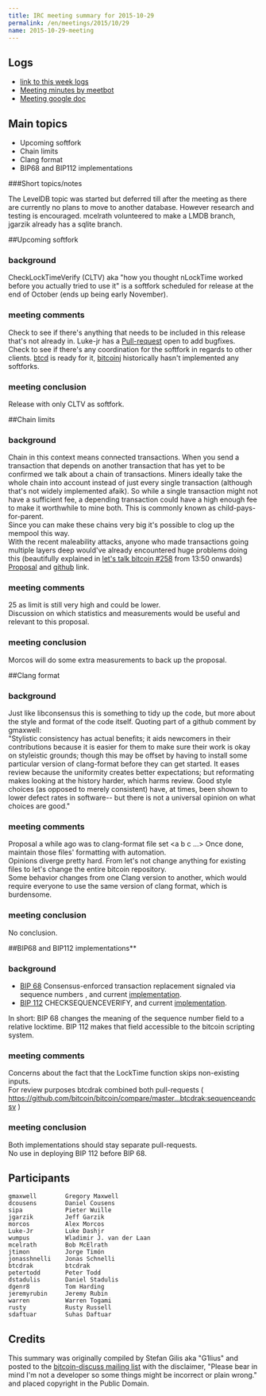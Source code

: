 ```yaml
---
title: IRC meeting summary for 2015-10-29
permalink: /en/meetings/2015/10/29
name: 2015-10-29-meeting
---
```

## Logs

- [link to this week logs](http://bitcoinstats.com/irc/bitcoin-dev/logs/2015/10/29#l1446145259.0)  
- [Meeting minutes by meetbot](http://www.erisian.com.au/meetbot/bitcoin-dev/2015/bitcoin-dev.2015-10-29-19.02.html)  
- [Meeting google doc](https://docs.google.com/document/d/1t3kGkAUQ-Yui57P29YhDll5WyJuTiGrUhCW8so-E-iQ/edit)

## Main topics  
  
- Upcoming softfork   
- Chain limits  
- Clang format  
- BIP68 and BIP112 implementations

###Short topics/notes

The LevelDB topic was started but deferred till after the meeting as there are currently no plans to move to another database. However research and testing is encouraged. mcelrath volunteered to make a LMDB branch, jgarzik already has a sqlite branch.

##Upcoming softfork

### background  

CheckLockTimeVerify (CLTV) aka "how you thought nLockTime worked before you actually tried to use it" is a softfork scheduled for release at the end of October (ends up being early November).

### meeting comments

Check to see if there's anything that needs to be included in this release that's not already in. Luke-jr has a [Pull-request](https://github.com/bitcoin/bitcoin/pull/6825) open to add bugfixes.  
Check to see if there's any coordination for the softfork in regards to other clients. [btcd](https://github.com/btcsuite/btcd) is ready for it, [bitcoinj](https://github.com/bitcoinj/bitcoinj) historically hasn't implemented any softforks.  

### meeting conclusion  

Release with only CLTV as softfork.

##Chain limits

### background  

Chain in this context means connected transactions. When you send a transaction that depends on another transaction that has yet to be confirmed we talk about a chain of transactions. 
Miners ideally take the whole chain into account instead of just every single transaction (although that's not widely implemented afaik). So while a single transaction might not have a sufficient fee, a depending transaction could have a high enough fee to make it worthwhile to mine both.
This is commonly known as child-pays-for-parent.  
Since you can make these chains very big it's possible to clog up the mempool this way.   
With the recent maleability attacks, anyone who made transactions going multiple layers deep would've already encountered huge problems doing this (beautifully explained in [let's talk bitcoin #258](https://letstalkbitcoin.com/blog/post/lets-talk-bitcoin-258-liquidity-and-malleability) from 13:50 onwards)   
[Proposal](https://lists.linuxfoundation.org/pipermail/bitcoin-dev/2015-October/011401.html) and [github](https://github.com/bitcoin/bitcoin/pull/6771) link.

### meeting comments

25 as limit is still very high and could be lower.  
Discussion on which statistics and measurements would be useful and relevant to this proposal.

### meeting conclusion

Morcos will do some extra measurements to back up the proposal.

##Clang format

### background

Just like libconsensus this is something to tidy up the code, but more about the style and format of the code itself. Quoting part of a github comment by gmaxwell:  
"Stylistic consistency has actual benefits; it aids newcomers in their contributions because it is easier for them to make sure their work is okay on styleistic grounds; though this may be offset by having to install some particular version of clang-format before they can get started. It eases review because the uniformity creates better expectations; but reformating makes looking at the history harder, which harms review. Good style choices (as opposed to merely consistent) have, at times, been shown to lower defect rates in software-- but there is not a universal opinion on what choices are good."  
 
### meeting comments

Proposal a while ago was to clang-format file set <a b c ...> Once done, maintain those files' formatting with automation.  
Opinions diverge pretty hard. From let's not change anything for existing files to let's change the entire bitcoin repository.  
Some behavior changes from one Clang version to another,  which would require everyone to use the same version of clang format, which is burdensome.

### meeting conclusion

No conclusion.

##BIP68 and BIP112 implementations**

### background

- [BIP 68](https://github.com/bitcoin/bips/blob/master/bip-0068.mediawiki)  Consensus-enforced transaction replacement signaled via sequence numbers , and current [implementation](https://github.com/bitcoin/bitcoin/pull/6312).  
- [BIP 112](https://github.com/bitcoin/bips/blob/master/bip-0112.mediawiki) CHECKSEQUENCEVERIFY, and current [implementation](https://github.com/bitcoin/bitcoin/pull/6564).  

In short: BIP 68 changes the meaning of the sequence number field to a relative locktime. BIP 112 makes that field accessible to the bitcoin scripting system.

### meeting comments

Concerns about the fact that the LockTime function skips non-existing inputs.  
For review purposes btcdrak combined both pull-requests ( https://github.com/bitcoin/bitcoin/compare/master...btcdrak:sequenceandcsv )  

### meeting conclusion

Both implementations should stay separate pull-requests.  
No use in deploying BIP 112 before BIP 68.

## Participants

    gmaxwell        Gregory Maxwell  
    dcousens        Daniel Cousens  
    sipa            Pieter Wuille  
    jgarzik         Jeff Garzik  
    morcos          Alex Morcos  
    Luke-Jr         Luke Dashjr  
    wumpus          Wladimir J. van der Laan  
    mcelrath        Bob McElrath   
    jtimon          Jorge Timón   
    jonasshnelli    Jonas Schnelli  
    btcdrak         btcdrak  
    petertodd       Peter Todd  
    dstadulis       Daniel Stadulis   
    dgenr8          Tom Harding   
    jeremyrubin     Jeremy Rubin  
    warren          Warren Togami  
    rusty           Rusty Russell  
    sdaftuar        Suhas Daftuar

## Credits

This summary was originally compiled by Stefan Gilis aka "G1lius" and posted to the [bitcoin-discuss mailing list][meetingsource] with the disclaimer, "Please bear in mind I'm not a developer so some things might be incorrect or plain wrong." and placed copyright in the Public Domain.

[meetingsource]: http://lists.linuxfoundation.org/pipermail/bitcoin-discuss/2015-November/000007.html
